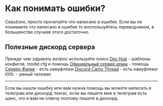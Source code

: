 # Как понимать ошибки?
Серьёзно, просто прочитайте что написано в ошибке. Если вы не понимаете что написано в ошибке то воспользуйтесь переводчиком, в большенстве случаев этого достаточно.

## Полезные дискорд сервера
*Прежде чем задавать вопрос используйте поиск*
[Dev Hub](https://discord.gg/kSfp6StJwt) - шаблоны конфигов, model.cfg и помощь
[Официальный сервер армы](https://discord.gg/arma) - помощь 
[Сервер Фалке](https://discord.gg/qhvdg3HD9W) - есть камуфляжи
[Discord Camo Thread](https://discord.gg/CAfrp3Ut7h) - есть камуфляжи
t00t. - умный человек

---
Если вы нашли ошибку или вам нужна помощь вы можете написать в телеграм или дискорд: toerac, если вы пишете мне в телеграм есть шанс, что я вам не отвечу поэтому пишите в дискорд.